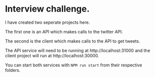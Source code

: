 # Interview challenge.

I have created two seperate projects here.

The first one is an API which makes calls to the twitter API.

The second is the client which makes calls to the API to get tweets.

The API service will need to be running at http://localhost:31000 and the client project will run at http://localhost:30000.

You can start both services with ```NPM run start``` from their respective folders.
